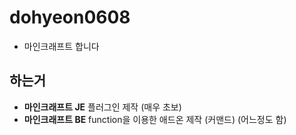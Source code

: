 # dohyeon0608
- 마인크래프트 합니다

## 하는거
- **마인크래프트 JE** 플러그인 제작 (매우 초보)
- **마인크래프트 BE** function을 이용한 애드온 제작 (커맨드) (어느정도 함)

<!---
- 👋 안녕하세요, 마인크래프트 플러그인 초보입니다.
- 👀 와! 마인크래프트!
- 🌱 더 노오력해야지
- 💞️ 흠..
- 📫 모르겠다
--->

<!---
dohyeon0608/dohyeon0608 is a ✨ special ✨ repository because its `README.md` (this file) appears on your GitHub profile.
You can click the Preview link to take a look at your changes.
--->
